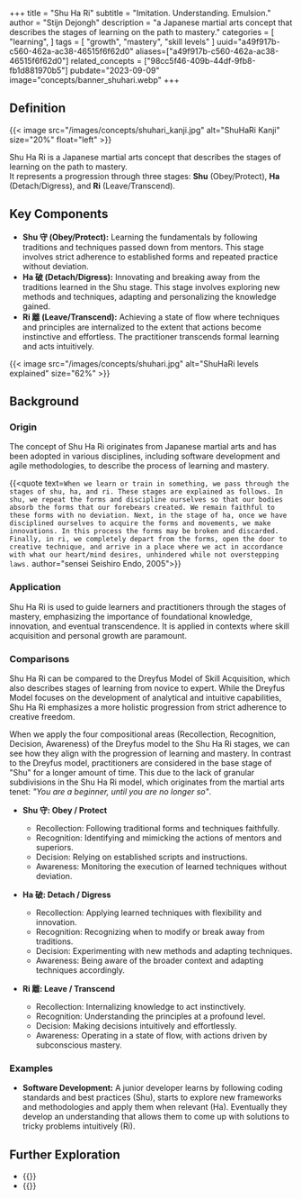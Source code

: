 +++
title = "Shu Ha Ri"
subtitle = "Imitation. Understanding. Emulsion."
author = "Stijn Dejongh"
description = "a Japanese martial arts concept that describes the stages of learning on the path to mastery."
categories = [
    "learning",
]
tags = [
    "growth", "mastery", "skill levels"
]
uuid="a49f917b-c560-462a-ac38-46515f6f62d0"
aliases=["a49f917b-c560-462a-ac38-46515f6f62d0"]
related_concepts = ["98cc5f46-409b-44df-9fb8-fb1d881970b5"]
pubdate="2023-09-09"
image="concepts/banner_shuhari.webp"
+++

## Definition

{{< image src="/images/concepts/shuhari_kanji.jpg" alt="ShuHaRi Kanji" size="20%" float="left" >}}

Shu Ha Ri is a Japanese martial arts concept that describes the stages of learning on the path to mastery.  
It represents a progression through three stages: **Shu** (Obey/Protect), **Ha** (Detach/Digress), and **Ri** (Leave/Transcend).  

## Key Components

* **Shu 守 (Obey/Protect):** Learning the fundamentals by following traditions and techniques passed down from mentors. This stage involves strict
  adherence to established forms and repeated practice without deviation.
* **Ha 破 (Detach/Digress):** Innovating and breaking away from the traditions learned in the Shu stage. This stage involves exploring new methods
  and techniques, adapting and personalizing the knowledge gained.
* **Ri 離 (Leave/Transcend):** Achieving a state of flow where techniques and principles are internalized to the extent that actions become
  instinctive and effortless. The practitioner transcends formal learning and acts intuitively.

{{< image
  src="/images/concepts/shuhari.jpg"
  alt="ShuHaRi levels explained"
  size="62%" >}}

## Background

### Origin

The concept of Shu Ha Ri originates from Japanese martial arts and has been adopted in various disciplines, including software development and agile
methodologies, to describe the process of learning and mastery.

{{<quote text=`
When we learn or train in something, we pass through the stages of shu, ha, and ri. These stages are explained as follows. In shu, we
repeat the forms and discipline ourselves so that our bodies absorb the forms that our forebears created. We remain faithful to these forms
with no deviation. Next, in the stage of ha, once we have disciplined ourselves to acquire the forms and movements, we make innovations. In
this process the forms may be broken and discarded. Finally, in ri, we completely depart from the forms, open the door to creative
technique, and arrive in a place where we act in accordance with what our heart/mind desires, unhindered while not overstepping laws.
` author="sensei Seishiro Endo, 2005">}}

### Application

Shu Ha Ri is used to guide learners and practitioners through the stages of mastery, emphasizing the importance of foundational knowledge,
innovation, and eventual transcendence. It is applied in contexts where skill acquisition and personal growth are paramount.

### Comparisons

Shu Ha Ri can be compared to the Dreyfus Model of Skill Acquisition, which also describes stages of learning from novice to expert. While the
Dreyfus Model focuses on the development of analytical and intuitive capabilities, Shu Ha Ri emphasizes a more holistic progression from strict
adherence to creative freedom.

When we apply the four compositional areas (Recollection, Recognition, Decision, Awareness) of the Dreyfus model to the Shu Ha Ri stages,
we can see how they align with the progression of learning and mastery. In contrast to the Dreyfus model, practitioners are considered in the
base stage of "Shu" for a longer amount of time. This due to the lack of granular subdivisions in the Shu Ha Ri model, which originates from the
martial arts tenet: _"You are a beginner, until you are no longer so"_.

* **Shu 守: Obey / Protect**
  * Recollection: Following traditional forms and techniques faithfully.
  * Recognition: Identifying and mimicking the actions of mentors and superiors.
  * Decision: Relying on established scripts and instructions.
  * Awareness: Monitoring the execution of learned techniques without deviation.

* **Ha 破: Detach / Digress**
  * Recollection: Applying learned techniques with flexibility and innovation.
  * Recognition: Recognizing when to modify or break away from traditions.
  * Decision: Experimenting with new methods and adapting techniques.
  * Awareness: Being aware of the broader context and adapting techniques accordingly.

* **Ri 離: Leave / Transcend**
  * Recollection: Internalizing knowledge to act instinctively.
  * Recognition: Understanding the principles at a profound level.
  * Decision: Making decisions intuitively and effortlessly.
  * Awareness: Operating in a state of flow, with actions driven by subconscious mastery.

### Examples

* **Software Development:** A junior developer learns by following coding standards and best practices (Shu), starts to explore new frameworks and
  methodologies and apply them when relevant (Ha). Eventually they develop an understanding that allows them to come up with solutions to tricky 
  problems intuitively (Ri).


## Further Exploration

* {{<reference author="Cockburn, A."
  year="2015"
  title="Kokoro extends Shu-Ha-Ri with “Heart”"
  site="Heart of agile"
  link="https://heartofagile.com/kokoro-extends-shu-ha-ri-with-heart/" >}}
* {{<reference author="Aiki News"
  year="2005"
  publication="Japanese on Dou"
  volume="144"
  title="An Interview with Endô Seishirô Shihan"
  link="https://web.archive.org/web/20110610205348/http://homepage3.nifty.com/aikido_sakudojo/Shihan_Interview_Dou144-e.html" >}}
